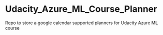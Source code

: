 # Udacity_Azure_ML_Course_Planner
Repo to store a google calendar supported planners for Udacity Azure ML course
